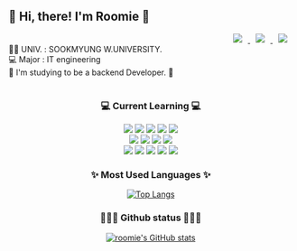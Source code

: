 <div><h2>👋  Hi, there! I'm Roomie 👋</h2></div>
<div align = right> <a href="https://www.instagram.com/roomie._.00/">
    <img 
        src="http://img.shields.io/badge/-Insta-black?style=flat&logo=Instagram&link=https://www.instagram.com/roomie._.00/"
        style="height : auto; margin-left : 10px; margin-right : 10px;"/>
</a> <a href="mailto:ocar1115.shin@gmail.com">
    <img 
        src="https://img.shields.io/badge/Gmail-000000?style=flat&logo=Gmail&logoColor=white&link=mailto:ocar1115.shin@gmail.com"
        style="height : auto; margin-left : 10px; margin-right : 10px;"/>
</a>
<a href="https://bony-squirrel-b48.notion.site/Ari-e748ab73539f46b8b1f7d1e648206ae4">
    <img 
        src="https://img.shields.io/badge/Portfolio-000000?style=flat&logo=ReverbNation&logoColor=white&link=https://roomie-00.notion.site/029224d21f9a4ebbaed76ed2eca4d349"
        style="height : auto; margin-left : 10px; margin-right : 10px;"/>
</a>
</div>
👩‍🎓 UNIV. : SOOKMYUNG W.UNIVERSITY.<br>
  💻 Major : IT engineering<br>
  🌱 I'm studying to be a backend Developer. 🌱 <br>
  <br>

<div align=center><h3>💻 Current Learning 💻</h3>
<div align=center> 
  <img src="https://img.shields.io/badge/JAVA-007396?style=flat&logo=java&logoColor=white">
  <img src="https://img.shields.io/badge/Python-3776AB?style=flat&logo=Python&logoColor=white"> 
  <img src="https://img.shields.io/badge/oracle-F80000?style=flat&logo=oracle&logoColor=white">
  <img src="https://img.shields.io/badge/mysql-4479A1?style=flat&logo=mysql&logoColor=white">
	<img src="https://img.shields.io/badge/R-276DC3?style=flat&logo=R&logoColor=white">
  </div>
  <div align=center> 
   <img src="https://img.shields.io/badge/aws-232F3E?style=flat&logo=amazonaws&logoColor=white">
   <img src="https://img.shields.io/badge/Amazon RDS-527FFF?style=flat&logo=AmazonRDS&logoColor=white">
    <img src="https://img.shields.io/badge/Amazon EC2-FF9900?style=flat&logo=AmazonEC2&logoColor=white">
    <img src="https://img.shields.io/badge/Amazon S3-569A31?style=flat&logo=AmazonS3&logoColor=white">
  </div>
    <div align=center> 
<img src="https://img.shields.io/badge/spring-6DB33F?style=flat&logo=spring&logoColor=white">
<img src="https://img.shields.io/badge/springboot-6DB33F?style=flat&logo=springboot&logoColor=white">
  <img src="https://img.shields.io/badge/gradle-02303A?style=flat&logo=gradle&logoColor=white">
  <img src="https://img.shields.io/badge/github-181717?style=flat&logo=github&logoColor=white">
  <img src="https://img.shields.io/badge/git-F05032?style=flat&logo=git&logoColor=white">
</div>
<div align=center><h3>✨ Most Used Languages ✨</h3>

[![Top Langs](https://github-readme-stats.vercel.app/api/top-langs/?username=roomie00&layout=compact&theme=nightowl)](https://github.com/roomie00/roomie00)


<div align=center><h3>👩🏻‍💻 Github status 👩🏻‍💻</h3>

[![roomie's GitHub stats](https://github-readme-stats.vercel.app/api?username=roomie00&theme=nightowl&ount_private=true)](https://github.com/roomie00/github-readme-stats)


<br>

	
  <!--[![Hits](https://hits.seeyoufarm.com/api/count/incr/badge.svg?url=https%3A%2F%2Fgithub.com%2Fchaerlo127&count_bg=%2379C83D&title_bg=%23555555&icon=&icon_color=%23E7E7E7&title=hits&edge_flat=false)](https://hits.seeyoufarm.com)-->
	
 </div>

<!--
**roomie00/roomie00** is a ✨ _special_ ✨ repository because its `README.md` (this file) appears on your GitHub profile.

Here are some ideas to get you started:

- 🔭 I’m currently working on ...
- 🌱 I’m currently learning ...
- 👯 I’m looking to collaborate on ...
- 🤔 I’m looking for help with ...
- 💬 Ask me about ...
- 📫 How to reach me: ...
- 😄 Pronouns: ...
- ⚡ Fun fact: ...
-->
